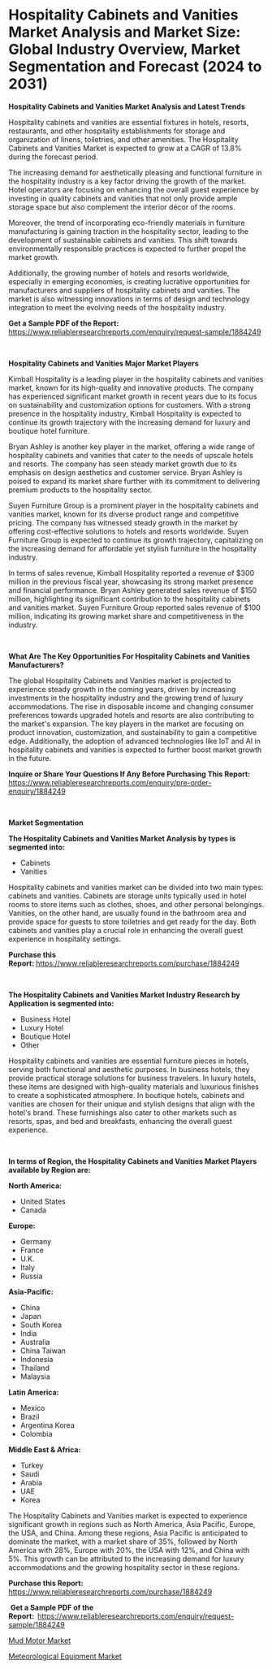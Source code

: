 <p><h1>Hospitality Cabinets and Vanities Market Analysis and Market Size: Global Industry Overview, Market Segmentation and Forecast (2024 to 2031)</h1></p><p><strong>Hospitality Cabinets and Vanities Market Analysis and Latest Trends</strong></p>
<p><p>Hospitality cabinets and vanities are essential fixtures in hotels, resorts, restaurants, and other hospitality establishments for storage and organization of linens, toiletries, and other amenities. The Hospitality Cabinets and Vanities Market is expected to grow at a CAGR of 13.8% during the forecast period. </p><p>The increasing demand for aesthetically pleasing and functional furniture in the hospitality industry is a key factor driving the growth of the market. Hotel operators are focusing on enhancing the overall guest experience by investing in quality cabinets and vanities that not only provide ample storage space but also complement the interior décor of the rooms.</p><p>Moreover, the trend of incorporating eco-friendly materials in furniture manufacturing is gaining traction in the hospitality sector, leading to the development of sustainable cabinets and vanities. This shift towards environmentally responsible practices is expected to further propel the market growth.</p><p>Additionally, the growing number of hotels and resorts worldwide, especially in emerging economies, is creating lucrative opportunities for manufacturers and suppliers of hospitality cabinets and vanities. The market is also witnessing innovations in terms of design and technology integration to meet the evolving needs of the hospitality industry.</p></p>
<p><strong>Get a Sample PDF of the Report:&nbsp;</strong> <a href="https://www.reliableresearchreports.com/enquiry/request-sample/1884249">https://www.reliableresearchreports.com/enquiry/request-sample/1884249</a></p>
<p>&nbsp;</p>
<p><strong>Hospitality Cabinets and Vanities Major Market Players</strong></p>
<p><p>Kimball Hospitality is a leading player in the hospitality cabinets and vanities market, known for its high-quality and innovative products. The company has experienced significant market growth in recent years due to its focus on sustainability and customization options for customers. With a strong presence in the hospitality industry, Kimball Hospitality is expected to continue its growth trajectory with the increasing demand for luxury and boutique hotel furniture.</p><p>Bryan Ashley is another key player in the market, offering a wide range of hospitality cabinets and vanities that cater to the needs of upscale hotels and resorts. The company has seen steady market growth due to its emphasis on design aesthetics and customer service. Bryan Ashley is poised to expand its market share further with its commitment to delivering premium products to the hospitality sector.</p><p>Suyen Furniture Group is a prominent player in the hospitality cabinets and vanities market, known for its diverse product range and competitive pricing. The company has witnessed steady growth in the market by offering cost-effective solutions to hotels and resorts worldwide. Suyen Furniture Group is expected to continue its growth trajectory, capitalizing on the increasing demand for affordable yet stylish furniture in the hospitality industry.</p><p>In terms of sales revenue, Kimball Hospitality reported a revenue of $300 million in the previous fiscal year, showcasing its strong market presence and financial performance. Bryan Ashley generated sales revenue of $150 million, highlighting its significant contribution to the hospitality cabinets and vanities market. Suyen Furniture Group reported sales revenue of $100 million, indicating its growing market share and competitiveness in the industry.</p></p>
<p>&nbsp;</p>
<p><strong>What Are The Key Opportunities For Hospitality Cabinets and Vanities Manufacturers?</strong></p>
<p><p>The global Hospitality Cabinets and Vanities market is projected to experience steady growth in the coming years, driven by increasing investments in the hospitality industry and the growing trend of luxury accommodations. The rise in disposable income and changing consumer preferences towards upgraded hotels and resorts are also contributing to the market's expansion. The key players in the market are focusing on product innovation, customization, and sustainability to gain a competitive edge. Additionally, the adoption of advanced technologies like IoT and AI in hospitality cabinets and vanities is expected to further boost market growth in the future.</p></p>
<p><strong>Inquire or Share Your Questions If Any Before Purchasing This Report:</strong> <a href="https://www.reliableresearchreports.com/enquiry/pre-order-enquiry/1884249">https://www.reliableresearchreports.com/enquiry/pre-order-enquiry/1884249</a></p>
<p>&nbsp;</p>
<p><strong>Market Segmentation</strong></p>
<p><strong>The Hospitality Cabinets and Vanities Market Analysis by types is segmented into:</strong></p>
<p><ul><li>Cabinets</li><li>Vanities</li></ul></p>
<p><p>Hospitality cabinets and vanities market can be divided into two main types: cabinets and vanities. Cabinets are storage units typically used in hotel rooms to store items such as clothes, shoes, and other personal belongings. Vanities, on the other hand, are usually found in the bathroom area and provide space for guests to store toiletries and get ready for the day. Both cabinets and vanities play a crucial role in enhancing the overall guest experience in hospitality settings.</p></p>
<p><strong>Purchase this Report:&nbsp;</strong><a href="https://www.reliableresearchreports.com/purchase/1884249">https://www.reliableresearchreports.com/purchase/1884249</a></p>
<p>&nbsp;</p>
<p><strong>The Hospitality Cabinets and Vanities Market Industry Research by Application is segmented into:</strong></p>
<p><ul><li>Business Hotel</li><li>Luxury Hotel</li><li>Boutique Hotel</li><li>Other</li></ul></p>
<p><p>Hospitality cabinets and vanities are essential furniture pieces in hotels, serving both functional and aesthetic purposes. In business hotels, they provide practical storage solutions for business travelers. In luxury hotels, these items are designed with high-quality materials and luxurious finishes to create a sophisticated atmosphere. In boutique hotels, cabinets and vanities are chosen for their unique and stylish designs that align with the hotel's brand. These furnishings also cater to other markets such as resorts, spas, and bed and breakfasts, enhancing the overall guest experience.</p></p>
<p>&nbsp;</p>
<p><strong>In terms of Region, the Hospitality Cabinets and Vanities Market Players available by Region are:</strong></p>
<p>
    <p> <strong> North America: </strong>
        <ul>
            <li>United States</li>
            <li>Canada</li>
        </ul>
        </p> 
    <p> <strong> Europe: </strong>
        <ul>
            <li>Germany</li>
            <li>France</li>
            <li>U.K.</li>
            <li>Italy</li>
            <li>Russia</li>
        </ul>
        </p> 
    <p> <strong> Asia-Pacific: </strong>
        <ul>
            <li>China</li>
            <li>Japan</li>
            <li>South Korea</li>
            <li>India</li>
            <li>Australia</li>
            <li>China Taiwan</li>
            <li>Indonesia</li>
            <li>Thailand</li>
            <li>Malaysia</li>
        </ul>
        </p> 
    <p> <strong> Latin America: </strong>
        <ul>
            <li>Mexico</li>
            <li>Brazil</li>
            <li>Argentina Korea</li>
            <li>Colombia</li>
        </ul>
        </p> 
    <p> <strong> Middle East & Africa: </strong>
        <ul>
            <li>Turkey</li>
            <li>Saudi</li>
            <li>Arabia</li>
            <li>UAE</li>
            <li>Korea</li>
        </ul>
    </p>
    </p>
<p><p>The Hospitality Cabinets and Vanities market is expected to experience significant growth in regions such as North America, Asia Pacific, Europe, the USA, and China. Among these regions, Asia Pacific is anticipated to dominate the market, with a market share of 35%, followed by North America with 28%, Europe with 20%, the USA with 12%, and China with 5%. This growth can be attributed to the increasing demand for luxury accommodations and the growing hospitality sector in these regions.</p></p>
<p><strong>Purchase this Report: </strong><a href="https://www.reliableresearchreports.com/purchase/1884249">https://www.reliableresearchreports.com/purchase/1884249</a></p>
<p>&nbsp;<strong>Get a Sample PDF of the Report:&nbsp;&nbsp;</strong><a href="https://www.reliableresearchreports.com/enquiry/request-sample/1884249">https://www.reliableresearchreports.com/enquiry/request-sample/1884249</a></p>
<p><strong></strong></p>
<p><p><a href="https://view.publitas.com/reportprime-1/mud-motor-market-analysis-examines-its-scope-on-growth-opportunities-and-forecasted-trends-spanning-from-2024-to-2031/">Mud Motor Market</a></p><p><a href="https://view.publitas.com/reportprime-1/meteorological-equipment-market-size-share-trends-analysis-report-by-material-by-type-by-end-user-by-region-and-segment-forecasts-2024-2031/">Meteorological Equipment Market</a></p></p>